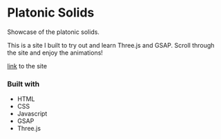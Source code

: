 # Platonic Solids
Showcase of the platonic solids.

This is a site I built to try out and learn Three.js and GSAP. Scroll through the site and enjoy the animations!

[link](https://stellar-custard-dffe1c.netlify.app/) to the site

### Built with
- HTML
- CSS
- Javascript
- GSAP
- Three.js
